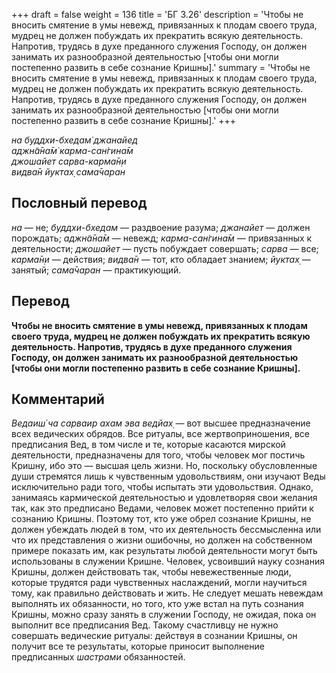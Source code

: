 +++
draft = false
weight = 136
title = 'БГ 3.26'
description = 'Чтобы не вносить смятение в умы невежд, привязанных к плодам своего труда, мудрец не должен побуждать их прекратить всякую деятельность. Напротив, трудясь в духе преданного служения Господу, он должен занимать их разнообразной деятельностью [чтобы они могли постепенно развить в себе сознание Кришны].'
summary = 'Чтобы не вносить смятение в умы невежд, привязанных к плодам своего труда, мудрец не должен побуждать их прекратить всякую деятельность. Напротив, трудясь в духе преданного служения Господу, он должен занимать их разнообразной деятельностью [чтобы они могли постепенно развить в себе сознание Кришны].'
+++

_на буддхи-бхедам̇ джанайед  
аджн̃а̄на̄м̇ карма-сан̇гина̄м  
джошайет сарва-карма̄н̣и  
видва̄н йуктах̣ сама̄чаран_

## Пословный перевод

_на_ — не; _буддхи_\-_бхедам_ — раздвоение разума; _джанайет_ — должен порождать; _аджн̃а̄на̄м_ — невежд; _карма_\-_сан̇гина̄м_ — привязанных к деятельности; _джошайет_ — пусть побуждает совершать; _сарва_ — все; _карма̄н̣и_ — действия; _видва̄н_ — тот, кто обладает знанием; _йуктах̣_ — занятый; _сама̄чаран_ — практикующий.

## Перевод

**Чтобы не вносить смятение в умы невежд, привязанных к плодам своего труда, мудрец не должен побуждать их прекратить всякую деятельность. Напротив, трудясь в духе преданного служения Господу, он должен занимать их разнообразной деятельностью \[чтобы они могли постепенно развить в себе сознание Кришны\].**

## Комментарий

_Ведаиш́ ча сарваир ахам эва ведйах̣ —_ вот высшее предназначение всех ведических обрядов. Все ритуалы, все жертвоприношения, все предписания Вед, в том числе и те, которые касаются мирской деятельности, предназначены для того, чтобы человек мог постичь Кришну, ибо это — высшая цель жизни. Но, поскольку обусловленные души стремятся лишь к чувственным удовольствиям, они изучают Веды исключительно ради того, чтобы испытать эти удовольствия. Однако, занимаясь кармической деятельностью и удовлетворяя свои желания так, как это предписано Ведами, человек может постепенно прийти к сознанию Кришны. Поэтому тот, кто уже обрел сознание Кришны, не должен убеждать людей в том, что их деятельность бессмысленна или что их представления о жизни ошибочны, но должен на собственном примере показать им, как результаты любой деятельности могут быть использованы в служении Кришне. Человек, усвоивший науку сознания Кришны, должен действовать так, чтобы невежественные люди, которые трудятся ради чувственных наслаждений, могли научиться тому, как правильно действовать и жить. Не следует мешать невеждам выполнять их обязанности, но того, кто уже встал на путь сознания Кришны, можно сразу занять в служении Господу, не ожидая, пока он выполнит все предписания Вед. Такому счастливцу не нужно совершать ведические ритуалы: действуя в сознании Кришны, он получит все те результаты, которые приносит выполнение предписанных _шастрами_ обязанностей.
